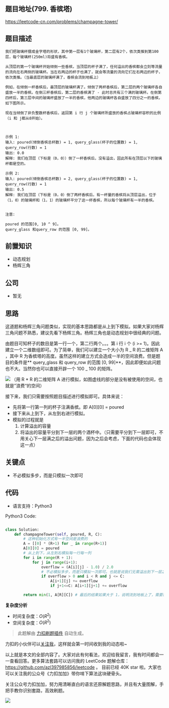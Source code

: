 ## 题目地址(799. 香槟塔)

https://leetcode-cn.com/problems/champagne-tower/

## 题目描述

```
我们把玻璃杯摆成金字塔的形状，其中第一层有1个玻璃杯，第二层有2个，依次类推到第100层，每个玻璃杯(250ml)将盛有香槟。

从顶层的第一个玻璃杯开始倾倒一些香槟，当顶层的杯子满了，任何溢出的香槟都会立刻等流量的流向左右两侧的玻璃杯。当左右两边的杯子也满了，就会等流量的流向它们左右两边的杯子，依次类推。（当最底层的玻璃杯满了，香槟会流到地板上）

例如，在倾倒一杯香槟后，最顶层的玻璃杯满了。倾倒了两杯香槟后，第二层的两个玻璃杯各自盛放一半的香槟。在倒三杯香槟后，第二层的香槟满了 - 此时总共有三个满的玻璃杯。在倒第四杯后，第三层中间的玻璃杯盛放了一半的香槟，他两边的玻璃杯各自盛放了四分之一的香槟，如下图所示。

现在当倾倒了非负整数杯香槟后，返回第 i 行 j 个玻璃杯所盛放的香槟占玻璃杯容积的比例（i 和 j都从0开始）。

 

示例 1:
输入: poured(倾倒香槟总杯数) = 1, query_glass(杯子的位置数) = 1, query_row(行数) = 1
输出: 0.0
解释: 我们在顶层（下标是（0，0））倒了一杯香槟后，没有溢出，因此所有在顶层以下的玻璃杯都是空的。

示例 2:
输入: poured(倾倒香槟总杯数) = 2, query_glass(杯子的位置数) = 1, query_row(行数) = 1
输出: 0.5
解释: 我们在顶层（下标是（0，0）倒了两杯香槟后，有一杯量的香槟将从顶层溢出，位于（1，0）的玻璃杯和（1，1）的玻璃杯平分了这一杯香槟，所以每个玻璃杯有一半的香槟。


注意:

poured 的范围[0, 10 ^ 9]。
query_glass 和query_row 的范围 [0, 99]。
```

## 前置知识

- 动态规划
- 杨辉三角

## 公司

- 暂无

## 思路

这道题和杨辉三角问题类似，实现的基本思路都是从上到下模拟。如果大家对杨辉三角问题不熟悉，建议先看下杨辉三角。杨辉三角也是动态规划中很经典的问题。

由题目可知杯子的数目是第一行一个，第二行两个。。。第 i 行 i 个 (i >= 1)。因此建立一个二维数组即可。为了简单，我们可以建立一个大小为 R _ R 的二维矩阵 A ，其中 R 为香槟塔的高度。虽然这样的建立方式会造成一半的空间浪费。但是题目的条件是** query_glass 和 query_row 的范围 [0, 99]**，因此即便如此问题也不大。当然你也可以直接开辟一个 100 _ 100 的矩阵。

![](https://p.ipic.vip/8hyeny.jpg)
（用 R \* R 的二维矩阵 A 进行模拟，如图虚线的部分是没有被使用的空间，也就是”浪费“的空间）

接下来，我们只需要按照题目描述进行模拟即可。具体来说：

- 先将第一行第一列的杯子注满香槟。即 A[0][0] = poured
- 接下来从上到下，从左到右进行模拟。
- 模拟的过程就是
  1. 计算溢出的容量
  2. 将溢出的容量平分到下一层的两个酒杯中。（只需要平分到下一层即可，不用关心下一层满之后的溢出问题，因为之后会考虑，下面的代码也会体现这一点）

## 关键点

- 不必模拟多步，而是只模拟一次即可

## 代码

- 语言支持：Python3

Python3 Code:

```py

class Solution:
    def champagneTower(self, poured, R, C):
        # 这种初始化方式有一半空间是浪费的
        A = [[0] * (R+1) for _ in range(R+1)]
        A[0][0] = poured
        # 从上到下，从左到右模拟每一行每一列
        for i in range(R + 1):
            for j in range(i+1):
                overflow = (A[i][j] - 1.0) / 2.0
                # 不必模拟多步，而是只模拟一次即可。也就是说我们无需溢出到下一层之后，下一层的杯子容量大于 1，因为我们后面处理即可，这和直觉上或许有所不一样。体现在代码上只需要 if 即可，无需 while
                if overflow > 0 and i < R and j <= C:
                    A[i+1][j] += overflow
                    if j+1<=C: A[i+1][j+1] += overflow

        return min(1, A[R][C]) # 最后的结果如果大于 1，说明流到地板上了，需要和 1 取最小值。

```

**复杂度分析**

- 时间复杂度：$O(R^2)$
- 空间复杂度：$O(R^2)$

> 此题解由 [力扣刷题插件](https://leetcode-pp.github.io/leetcode-cheat/?tab=solution-template) 自动生成。

力扣的小伙伴可以[关注我](https://leetcode-cn.com/u/fe-lucifer/)，这样就会第一时间收到我的动态啦~

以上就是本文的全部内容了。大家对此有何看法，欢迎给我留言，我有时间都会一一查看回答。更多算法套路可以访问我的 LeetCode 题解仓库：https://github.com/azl397985856/leetcode 。 目前已经 40K star 啦。大家也可以关注我的公众号《力扣加加》带你啃下算法这块硬骨头。

关注公众号力扣加加，努力用清晰直白的语言还原解题思路，并且有大量图解，手把手教你识别套路，高效刷题。

![](https://p.ipic.vip/4576v1.jpg)
